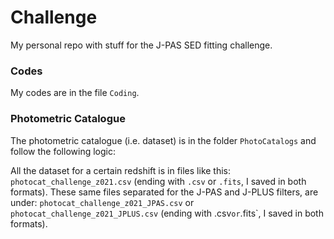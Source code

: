 # Challenge
My personal repo with stuff for the J-PAS SED fitting challenge.

### Codes
My codes are in the file `Coding`.

### Photometric Catalogue
The photometric catalogue (i.e. dataset) is in the folder `PhotoCatalogs` and follow the following logic:

All the dataset for a certain redshift is in files like this: `photocat_challenge_z021.csv`	(ending with `.csv` or `.fits`, I saved in both formats).
These same files separated for the J-PAS and J-PLUS filters, are under: `photocat_challenge_z021_JPAS.csv` or `photocat_challenge_z021_JPLUS.csv`  (ending with .csv` or `.fits`, I saved in both formats).
